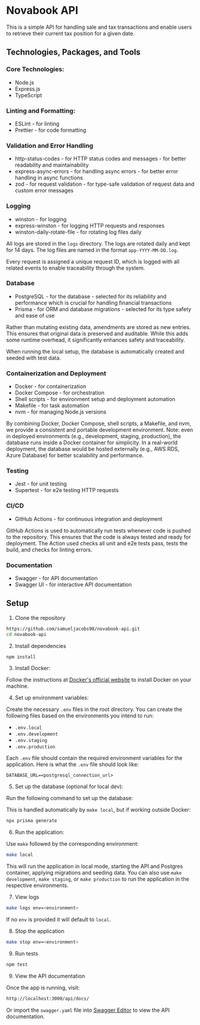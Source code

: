 # Novabook API

This is a simple API for handling sale and tax transactions and enable users to retrieve their current tax position for a given date.

## Technologies, Packages, and Tools

### Core Technologies:

- Node.js
- Express.js
- TypeScript

### Linting and Formatting:

- ESLint - for linting
- Prettier - for code formatting

### Validation and Error Handling

- http-status-codes - for HTTP status codes and messages - for better readability and maintainability
- express-async-errors - for handling async errors - for better error handling in async functions
- zod - for request validation - for type-safe validation of request data and custom error messages

### Logging

- winston - for logging
- express-winston - for logging HTTP requests and responses
- winston-daily-rotate-file - for rotating log files daily

All logs are stored in the `logs` directory. The logs are rotated daily and kept for 14 days. The log files are named in the format `app-YYYY-MM-DD.log`.

Every request is assigned a unique request ID, which is logged with all related events to enable traceability through the system.

### Database

- PostgreSQL - for the database - selected for its reliability and performance which is crucial for handling financial transactions
- Prisma - for ORM and database migrations - selected for its type safety and ease of use

Rather than mutating existing data, amendments are stored as new entries. This ensures that original data is preserved and auditable. While this adds some runtime overhead, it significantly enhances safety and traceability.

When running the local setup, the database is automatically created and seeded with test data.

### Containerization and Deployment

- Docker - for containerization
- Docker Compose - for orchestration
- Shell scripts - for environment setup and deployment automation
- Makefile - for task automation
- nvm - for managing Node.js versions

By combining Docker, Docker Compose, shell scripts, a Makefile, and nvm, we provide a consistent and portable development environment. Note: even in deployed environments (e.g., development, staging, production), the database runs inside a Docker container for simplicity. In a real-world deployment, the database would be hosted externally (e.g., AWS RDS, Azure Database) for better scalability and performance.

### Testing

- Jest - for unit testing
- Supertest - for e2e testing HTTP requests

### CI/CD

- GitHub Actions - for continuous integration and deployment

GitHub Actions is used to automatically run tests whenever code is pushed to the repository. This ensures that the code is always tested and ready for deployment. The Action used checks all unit and e2e tests pass, tests the build, and checks for linting errors.

### Documentation

- Swagger - for API documentation
- Swagger UI - for interactive API documentation

## Setup

1. Clone the repository

```bash
https://github.com/samueljacobs98/novabook-api.git
cd novabook-api
```

2. Install dependencies

```bash
npm install
```

3. Install Docker:

Follow the instructions at [Docker's official website](https://docs.docker.com/get-docker/) to install Docker on your machine.

4. Set up environment variables:

Create the necessary `.env` files in the root directory. You can create the following files based on the environments you intend to run:

- `.env.local`
- `.env.development`
- `.env.staging`
- `.env.production`

Each `.env` file should contain the required environment variables for the application. Here is what the `.env` file should look like:

```env
DATABASE_URL=<postgresql_connection_url>
```

5. Set up the database (optional for local dev):

Run the following command to set up the database:

This is handled automatically by `make local`, but if working outside Docker:

```bash
npx prisma generate
```

6. Run the application:

Use `make` followed by the corresponding environment:

```bash
make local
```

This will run the application in local mode, starting the API and Postgres container, applying migrations and seeding data. You can also use `make development`, `make staging`, or `make production` to run the application in the respective environments.

7. View logs

```bash
make logs env=<environment>
```

If no `env` is provided it will default to `local`.

8. Stop the application

```bash
make stop env=<environment>
```

9. Run tests

```bash
npm test
```

9. View the API documentation

Once the app is running, visit:

```bash
http://localhost:3000/api/docs/
```

Or import the `swagger.yaml` file into [Swagger Editor](https://editor.swagger.io/) to view the API documentation.
